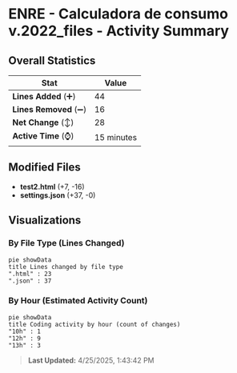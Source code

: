 # ENRE - Calculadora de consumo v.2022_files - Activity Summary 

## Overall Statistics

| Stat                   | Value                                                             |
| ---------------------- | ----------------------------------------------------------------- |
| **Lines Added** (➕)   | 44                                          |
| **Lines Removed** (➖) | 16                                        |
| **Net Change** (↕)    | 28                |
| **Active Time** (⌚)   | 15 minutes |


## Modified Files
- **test2.html** (+7, -16)
- **settings.json** (+37, -0)

## Visualizations

### By File Type (Lines Changed)

```mermaid
pie showData
title Lines changed by file type
".html" : 23
".json" : 37
```

### By Hour (Estimated Activity Count)

```mermaid
pie showData
title Coding activity by hour (count of changes)
"10h" : 1
"12h" : 9
"13h" : 3
```


> **Last Updated:** 4/25/2025, 1:43:42 PM